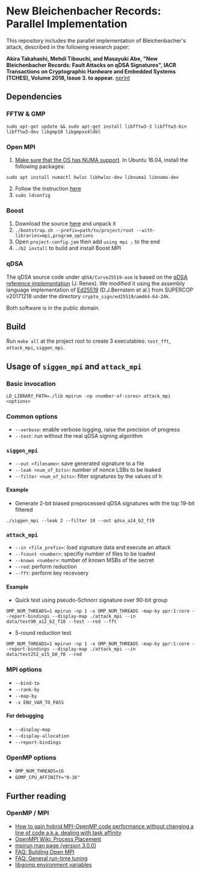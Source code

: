# New Bleichenbacher Records: Parallel Implementation
This repository includes the parallel implementation of Bleichenbacher's attack, described in the following research paper:

__Akira Takahashi, Mehdi Tibouchi, and Masayuki Abe, "New Bleichenbacher Records: Fault Attacks on qDSA Signatures", IACR Transactions on Cryptographic Hardware and Embedded Systems (TCHES), Volume 2018, Issue 3. to appear.__ [eprint](https://eprint.iacr.org/2018/396)

## Dependencies
### FFTW & GMP
```
sudo apt-get update && sudo apt-get install libfftw3-3 libfftw3-bin libfftw3-dev libgmp10 libgmpxx4ldbl
```

### Open MPI
  1. [Make sure that the OS has NUMA support](https://www.open-mpi.org/faq/?category=building#build-paffinity). In Ubuntu 16.04, install the following packages:
```
sudo apt install numactl hwloc libhwloc-dev libnuma1 libnuma-dev
```
  2. Follow the instruction [here](https://www.open-mpi.org/faq/?category=building#easy-build)
  3. `sudo ldconfig`

### Boost
  1. Download the source [here](https://dl.bintray.com/boostorg/release/1.65.1/source/boost_1_65_1.tar.gz) and unpack it
  2. `./bootstrap.sh --prefix=path/to/project/root --with-libraries=mpi,program_options`
  3. Open `project-config.jam` then add `using mpi ;` to the end
  4. `./b2 install` to build and install Boost.MPI

### qDSA
The qDSA source code under `qDSA/Curve25519-asm` is based on the [qDSA reference implementation](https://www.cs.ru.nl/~jrenes/software/cref-g1.tar.gz) (J. Renes).
We modified it using the assembly language implementation of [Ed25519](http://ed25519.cr.yp.to/software.html) (D.J.Bernstein et al.)
from SUPERCOP v20171218 under the directory `crypto_sign/ed25519/amd64-64-24k`.

Both software is in the public domain.

## Build
Run `make all` at the project root to create 3 executables: `test_fft`, `attack_mpi`, `siggen_mpi`.

## Usage of `siggen_mpi` and `attack_mpi`
### Basic invocation
```
LD_LIBRARY_PATH=./lib mpirun -np <number-of-cores> attack_mpi <options>
```

### Common options
- `--verbose`: enable verbose logging, raise the precision of progress
- `--test`: run without the real qDSA signing algorithm

### `siggen_mpi`
- `--out <filename>`: save generated signature to a file
- `--leak <num_of_bits>`: number of nonce LSBs to be leaked
- `--filter <num_of_bits>`: filter signatures by the values of h

#### Example
- Generate 2-bit biased  preprocessed qDSA signatures with the top 19-bit filtered
```
./siggen_mpi --leak 2 --filter 19 --out qdsa_a24_b2_f19
```

### `attack_mpi`
- `--in <file_prefix>`: load signature data and execute an attack
- `--fcount <number>`: specifiy number of files to be loaded
- `--known <number>`: number of known MSBs of the secret
- `--red`: perform reduction
- `--fft`: perform key recevoery

#### Example
- Quick test using pseudo-Schnorr signature over 90-bit group
``` 
OMP_NUM_THREADS=1 mpirun -np 1 -x OMP_NUM_THREADS -map-by ppr:1:core --report-bindings --display-map ./attack_mpi --in data/test90_a12_b2_f10 --test --red --fft
```

- 5-round reduction test
```
OMP_NUM_THREADS=1 mpirun -np 1 -x OMP_NUM_THREADS -map-by ppr:1:core --report-bindings --display-map ./attack_mpi --in data/test252_a15_b0_f0 --red
```

### MPI options
- `--bind-to`
- `--rank-by`
- `--map-by`
- `-x ENV_VAR_TO_PASS`

#### For debugging
- `--display-map`
- `--display-allocation`
- `--report-bindings`

### OpenMP options
- `OMP_NUM_THREADS=16`
- `GOMP_CPU_AFFINITY="0-16"`

## Further reading
### OpenMP / MPI
- [How to gain hybrid MPI-OpenMP code performance without changing a line of code a.k.a. dealing with task affinity](https://aciref.org/how-to-gain-hybrid-mpi-openmp-code-performance-without-changing-a-line-of-code-a-k-a-dealing-with-task-affinity/)
- [OpenMPI Wiki: Process Placement](https://github.com/open-mpi/ompi/wiki/ProcessPlacement)
- [mpirun man page (version 3.0.0)](https://www.open-mpi.org/doc/current/man1/mpirun.1.php)
- [FAQ: Building Open MPI](https://www.open-mpi.org/faq/?category=building)
- [FAQ: General run-time tuning](https://www.open-mpi.org/faq/?category=tuning)
- [libgomp environment variables](https://gcc.gnu.org/onlinedocs/libgomp/Environment-Variables.html#Environment-Variables)
